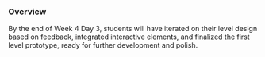 ### Overview
By the end of Week 4 Day 3, students will have iterated on their level design based on feedback, integrated interactive elements, and finalized the first level prototype, ready for further development and polish.